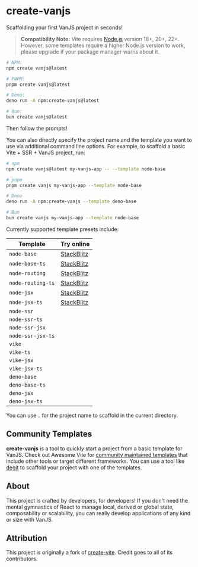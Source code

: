 # create-vanjs

Scaffolding your first VanJS project in seconds!

> **Compatibility Note:** Vite requires [Node.js](https://nodejs.org/en/)
> version 18+, 20+, 22+. However, some templates require a higher Node.js
> version to work, please upgrade if your package manager warns about it.

```bash
# NPM:
npm create vanjs@latest
```

```bash
# PNPM:
pnpm create vanjs@latest
```

```bash
# Deno:
deno run -A npm:create-vanjs@latest
```

```bash
# Bun:
bun create vanjs@latest
```

Then follow the prompts!

You can also directly specify the project name and the template you want to use
via additional command line options. For example, to scaffold a basic Vite +
SSR + VanJS project, run:

```bash
# npm
npm create vanjs@latest my-vanjs-app -- --template node-base
```

```bash
# pnpm
pnpm create vanjs my-vanjs-app --template node-base
```

```bash
# Deno
deno run -A npm:create-vanjs --template deno-base
```

```bash
# Bun
bun create vanjs my-vanjs-app --template node-base
```

Currently supported template presets include:

| Template          | Try online                                                                                                |
| ----------------- | --------------------------------------------------------------------------------------------------------- |
| `node-base`       | [StackBlitz](https://stackblitz.com/fork/github/thednp/create-vanjs/tree/master/template-node-base)       |
| `node-base-ts`    | [StackBlitz](https://stackblitz.com/fork/github/thednp/create-vanjs/tree/master/template-node-base-ts)    |
| `node-routing`    | [StackBlitz](https://stackblitz.com/fork/github/thednp/create-vanjs/tree/master/template-node-routing)    |
| `node-routing-ts` | [StackBlitz](https://stackblitz.com/fork/github/thednp/create-vanjs/tree/master/template-node-routing-ts) |
| `node-jsx`        | [StackBlitz](https://stackblitz.com/fork/github/thednp/create-vanjs/tree/master/template-node-jsx)        |
| `node-jsx-ts`     | [StackBlitz](https://stackblitz.com/fork/github/thednp/create-vanjs/tree/master/template-node-jsx-ts)     |
| `node-ssr`        |                                                                                                           |
| `node-ssr-ts`     |                                                                                                           |
| `node-ssr-jsx`    |                                                                                                           |
| `node-ssr-jsx-ts` |                                                                                                           |
| `vike`            |                                                                                                           |
| `vike-ts`         |                                                                                                           |
| `vike-jsx`        |                                                                                                           |
| `vike-jsx-ts`     |                                                                                                           |
| `deno-base`       |                                                                                                           |
| `deno-base-ts`    |                                                                                                           |
| `deno-jsx`        |                                                                                                           |
| `deno-jsx-ts`     |                                                                                                           |

You can use `.` for the project name to scaffold in the current directory.

## Community Templates

**create-vanjs** is a tool to quickly start a project from a basic template for
VanJS. Check out Awesome Vite for
[community maintained templates](https://github.com/vitejs/awesome-vite#templates)
that include other tools or target different frameworks. You can use a tool like
[degit](https://github.com/Rich-Harris/degit) to scaffold your project with one
of the templates.

## About

This project is crafted by developers, for developers! If you don't need the
mental gymnastics of React to manage local, derived or global state,
composability or scalability, you can really develop applications of any kind or
size with VanJS.

## Attribution

This project is originally a fork of
[create-vite](https://github.com/vitejs/vite/tree/main/packages/create-vite).
Credit goes to all of its contributors.
